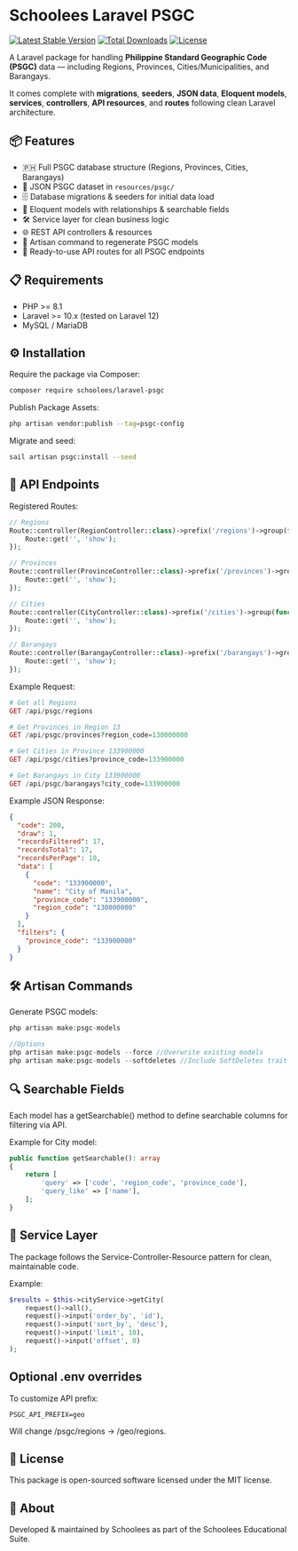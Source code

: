# Schoolees Laravel PSGC

[![Latest Stable Version](https://img.shields.io/packagist/v/schoolees/laravel-psgc.svg?style=flat-square)](https://packagist.org/packages/schoolees/laravel-psgc)
[![Total Downloads](https://img.shields.io/packagist/dt/schoolees/laravel-psgc.svg?style=flat-square)](https://packagist.org/packages/schoolees/laravel-psgc)
[![License](https://img.shields.io/packagist/l/schoolees/laravel-psgc.svg?style=flat-square)](LICENSE)

A Laravel package for handling **Philippine Standard Geographic Code (PSGC)** data — including Regions, Provinces, Cities/Municipalities, and Barangays.  

It comes complete with **migrations**, **seeders**, **JSON data**, **Eloquent models**, **services**, **controllers**, **API resources**, and **routes** following clean Laravel architecture.


## 📦 Features
- 🇵🇭 Full PSGC database structure (Regions, Provinces, Cities, Barangays)
- 📂 JSON PSGC dataset in `resources/psgc/`
- 🗄 Database migrations & seeders for initial data load
- 🧩 Eloquent models with relationships & searchable fields
- 🛠 Service layer for clean business logic
- 🌐 REST API controllers & resources
- 🚀 Artisan command to regenerate PSGC models
- 📡 Ready-to-use API routes for all PSGC endpoints


## 📋 Requirements
- PHP >= 8.1
- Laravel >= 10.x (tested on Laravel 12)
- MySQL / MariaDB


## ⚙️ Installation
Require the package via Composer:
```bash
composer require schoolees/laravel-psgc
```
Publish Package Assets:
```bash
php artisan vendor:publish --tag=psgc-config
```
Migrate and seed:
```bash
sail artisan psgc:install --seed
```

## 📡 API Endpoints
Registered Routes:
```php
// Regions
Route::controller(RegionController::class)->prefix('/regions')->group(function () {
    Route::get('', 'show');
});

// Provinces
Route::controller(ProvinceController::class)->prefix('/provinces')->group(function () {
    Route::get('', 'show');
});

// Cities
Route::controller(CityController::class)->prefix('/cities')->group(function () {
    Route::get('', 'show');
});

// Barangays
Route::controller(BarangayController::class)->prefix('/barangays')->group(function () {
    Route::get('', 'show');
});
```
Example Request:
```php
# Get all Regions
GET /api/psgc/regions

# Get Provinces in Region 13
GET /api/psgc/provinces?region_code=130000000

# Get Cities in Province 133900000
GET /api/psgc/cities?province_code=133900000

# Get Barangays in City 133900000
GET /api/psgc/barangays?city_code=133900000
```
Example JSON Response:
```json
{
  "code": 200,
  "draw": 1,
  "recordsFiltered": 17,
  "recordsTotal": 17,
  "recordsPerPage": 10,
  "data": [
    {
      "code": "133900000",
      "name": "City of Manila",
      "province_code": "133900000",
      "region_code": "130000000"
    }
  ],
  "filters": {
    "province_code": "133900000"
  }
}
```

## 🛠 Artisan Commands
Generate PSGC models:
```php
php artisan make:psgc-models

//Options
php artisan make:psgc-models --force //Overwrite existing models
php artisan make:psgc-models --softdeletes //Include SoftDeletes trait
```

## 🔍 Searchable Fields
Each model has a getSearchable() method to define searchable columns for filtering via API.

Example for City model:
```php
public function getSearchable(): array
{
    return [
        'query' => ['code', 'region_code', 'province_code'],
        'query_like' => ['name'],
    ];
}
```

## 🧩 Service Layer
The package follows the Service-Controller-Resource pattern for clean, maintainable code.

Example:
```php
$results = $this->cityService->getCity(
    request()->all(),
    request()->input('order_by', 'id'),
    request()->input('sort_by', 'desc'),
    request()->input('limit', 10),
    request()->input('offset', 0)
);
```

## Optional .env overrides
To customize API prefix:
```env
PSGC_API_PREFIX=geo
```
Will change /psgc/regions -> /geo/regions.


## 📜 License
This package is open-sourced software licensed under the MIT license.


## 🏢 About
Developed & maintained by Schoolees as part of the Schoolees Educational Suite.











